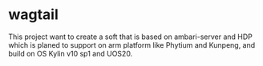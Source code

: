 # wagtail
This project want to create a soft that is based on ambari-server and HDP which is planed to support on arm platform like Phytium and Kunpeng, and build on OS Kylin v10 sp1 and UOS20. 
